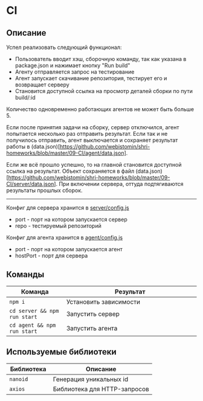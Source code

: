 # CI

## Описание

Успел реализовать следующий функционал:

* Пользователь вводит хэш, сборочную команду, так как указана в package.json и нажимает кнопку "Run build"
* Агенту отправляется запрос на тестирование
* Агент запускает скачивание репозитория, тестирует его и возвращает серверу
* Становится доступной ссылка на просмотр деталей сборки по пути build/:id

Количество одновременно работающих агентов не может быть больше 5.

Если после принятия задачи на сборку, сервер отключился, агент попытается несколько раз отправить результат. Если так и не получилось отправить, агент выключается и сохраняет результат работы в (data.json)[https://github.com/webistomin/shri-homeworks/blob/master/09-CI/agent/data.json].

Если же всё прошло успешно, то на главной становится доступной ссылка на результат. Объект сохраняется в файл (data.json)[https://github.com/webistomin/shri-homeworks/blob/master/09-CI/server/data.json]. При включении сервера, оттуда подтягиваются результаты прошлых сборок.

---

Конфиг для сервера хранится в [server/config.js](https://github.com/webistomin/shri-homeworks/blob/master/09-CI/server/config.js)

* port - порт на котором запускается сервер
* repo - тестируемый репозиторий

Конфиг для агента хранится в [agent/config.js](https://github.com/webistomin/shri-homeworks/blob/master/09-CI/agent/config.js)

* port - порт на котором запускается агент
* hostPort - порт для сервера

## Команды

<table>
  <thead>
    <tr>
      <th>Команда</th>
      <th>Результат</th>
    </tr>
  </thead>
  <tbody>
    <tr>
      <td width="30%"><code>npm i</code></td>
      <td>Установить зависимости</td>
    </tr>
    <tr>
      <td><code>cd server && npm run start</code></td>
      <td>Запустить сервер</td>
    </tr>
    <tr>
      <td><code>cd agent && npm run start</code></td>
      <td>Запустить агента</td>
    </tr>
  </tbody>
</table>

## Используемые библиотеки

<table>
  <thead>
    <tr>
      <th>Библиотека</th>
      <th>Описание</th>
    </tr>
  </thead>
  <tbody>
    <tr>
      <td width="30%"><code>nanoid</code></td>
      <td>Генерация уникальных id</td>
    </tr>
    <tr>
      <td><code>axios</code></td>
      <td>Библиотека для HTTP-запросов</td>
    </tr>
  </tbody>
</table>




